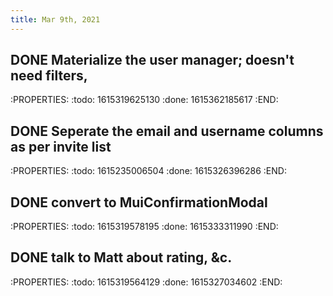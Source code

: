 ```yaml
---
title: Mar 9th, 2021
---
```


## DONE Materialize the user manager; doesn't need filters,
:PROPERTIES:
:todo: 1615319625130
:done: 1615362185617
:END:
## DONE Seperate the email and username columns as per invite list
:PROPERTIES:
:todo: 1615235006504
:done: 1615326396286
:END:
## DONE convert to MuiConfirmationModal
:PROPERTIES:
:todo: 1615319578195
:done: 1615333311990
:END:
## DONE talk to Matt about rating, &c.
:PROPERTIES:
:todo: 1615319564129
:done: 1615327034602
:END:
